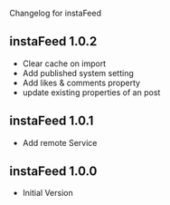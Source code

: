 Changelog for instaFeed

instaFeed 1.0.2
---------------------------------
+ Clear cache on import
+ Add published system setting
+ Add likes & comments property
+ update existing properties of an post

instaFeed 1.0.1
---------------------------------
+ Add remote Service

instaFeed 1.0.0
---------------------------------
+ Initial Version
